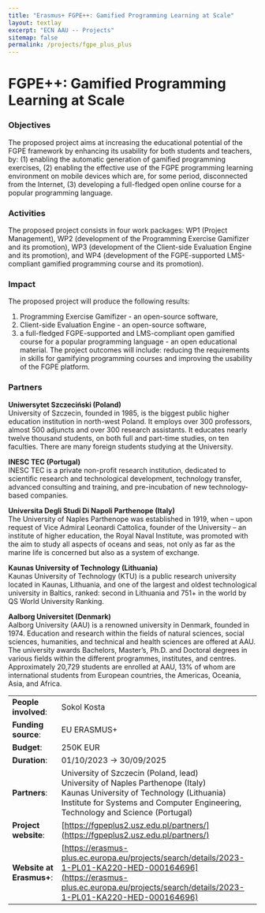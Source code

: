 ```yaml
---
title: "Erasmus+ FGPE++: Gamified Programming Learning at Scale"
layout: textlay
excerpt: "ECN AAU -- Projects"
sitemap: false
permalink: /projects/fgpe_plus_plus
---
```


# FGPE++: Gamified Programming Learning at Scale

### Objectives

The proposed project aims at increasing the educational potential of the FGPE framework by enhancing its usability for
both students and teachers, by: (1) enabling the automatic generation of gamified programming exercises, (2) enabling
the effective use of the FGPE programming learning environment on mobile devices which are, for some period,
disconnected from the Internet, (3) developing a full-fledged open online course for a popular programming language.

### Activities

The proposed project consists in four work packages: WP1 (Project Management), WP2 (development of the Programming
Exercise Gamifizer and its promotion), WP3 (development of the Client-side Evaluation Engine and its promotion), and
WP4 (development of the FGPE-supported LMS-compliant gamified programming course and its promotion).

### Impact

The proposed project will produce the following results:

1) Programming Exercise Gamifizer - an open-source software,
2) Client-side Evaluation Engine - an open-source software,
3) a full-fledged FGPE-supported and LMS-compliant open
   gamified course for a popular programming language - an open educational material.
   The project outcomes will include: reducing the requirements in skills for gamifying programming courses and
   improving the usability of the FGPE platform.

### Partners

**Uniwersytet Szczeciński (Poland)**  
University of Szczecin, founded in 1985, is the biggest public higher education institution in north-west Poland. It
employs over 300 professors, almost 500 adjuncts and over 300 research assistants. It educates nearly twelve thousand
students, on both full and part-time studies, on ten faculties. There are many foreign students studying at the
University.

**INESC TEC (Portugal)**  
INESC TEC is a private non-profit research institution, dedicated to scientific research and technological development,
technology transfer, advanced consulting and training, and pre-incubation of new technology-based companies.

**Universita Degli Studi Di Napoli Parthenope (Italy)**  
The University of Naples Parthenope was established in 1919, when – upon request of Vice Admiral Leonardi Cattolica,
founder of the University – an institute of higher education, the Royal Naval Institute, was promoted with the aim to
study all aspects of oceans and seas, not only as far as the marine life is concerned but also as a system of exchange.

**Kaunas University of Technology (Lithuania)**  
Kaunas University of Technology (KTU) is a public research university located in Kaunas, Lithuania, and one of the
largest and oldest technological university in Baltics, ranked: second in Lithuania and 751+ in the world by QS World
University Ranking.

**Aalborg Universitet (Denmark)**  
Aalborg University (AAU) is a renowned university in Denmark, founded in 1974. Education and research within the fields
of natural sciences, social sciences, humanities, and technical and health sciences are offered at AAU. The university
awards Bachelors, Master’s, Ph.D. and Doctoral degrees in various fields within the different programmes, institutes,
and centres. Approximately 20,729 students are enrolled at AAU, 13% of whom are international students from European
countries, the Americas, Oceania, Asia, and Africa.

|                          |                                                                                                                                                                                                                            |
|--------------------------|----------------------------------------------------------------------------------------------------------------------------------------------------------------------------------------------------------------------------|
| **People involved**:     | Sokol Kosta                                                                                                                                                                                                                |
| **Funding source**:      | EU ERASMUS+                                                                                                                                                                                                                |
| **Budget**:              | 250K EUR                                                                                                                                                                                                                   |
| **Duration**:            | 01/10/2023 → 30/09/2025                                                                                                                                                                                                    |
| **Partners**:            | University of Szczecin (Poland, lead)<br/> University of Naples Parthenope (Italy)<br/> Kaunas University of Technology (Lithuania)<br/> Institute for Systems and Computer Engineering, Technology and Science (Portugal) |
| **Project website**:     | [https://fgpeplus2.usz.edu.pl/partners/](https://fgpeplus2.usz.edu.pl/partners/)                                                                                                                                           |
| **Website at Erasmus+**: | [https://erasmus-plus.ec.europa.eu/projects/search/details/2023-1-PL01-KA220-HED-000164696](https://erasmus-plus.ec.europa.eu/projects/search/details/2023-1-PL01-KA220-HED-000164696)                                     |



